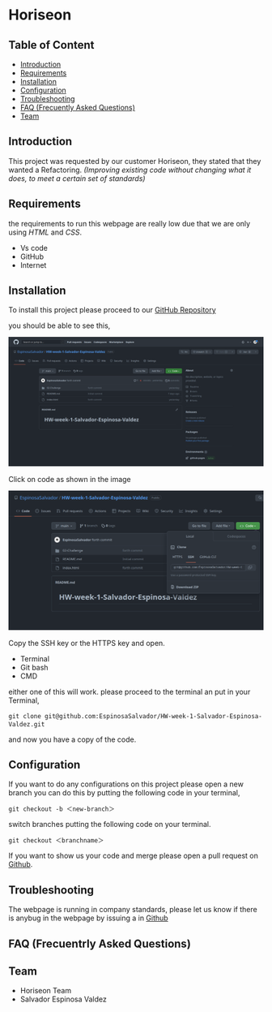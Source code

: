 # Horiseon

## Table of Content

* [Introduction](#introduction)
* [Requirements](#requirements)
* [Installation](#installation)
* [Configuration](#configuration)
* [Troubleshooting](#troubleshooting)
* [FAQ (Frecuently Asked Questions)](#faq-frecuentrly-asked-questions)
* [Team](#team)

## Introduction

This project was requested by our customer Horiseon, they stated that they wanted a Refactoring. *(Improving existing code without changing what it does, to meet a certain set of standards)*

## Requirements

the requirements to run this webpage are really low due that we are only using *HTML* and *CSS*.

* Vs code
* GitHub
* Internet

## Installation

To install this project please proceed to our [GitHub Repository](https://github.com/EspinosaSalvador/HW-week-1-Salvador-Espinosa-Valdez)

you should be able to see this,

![Github Repository](./02-Challenge/Develop/assets/images/Github.png)

Click on code as shown in the image

![Click on Code](./02-Challenge/Develop/assets/images/Click-on-code.png)

Copy the SSH key or the HTTPS key and open.

* Terminal
* Git bash
* CMD

either one of this will work. please proceed to the terminal an put in your Terminal,

```
git clone git@github.com:EspinosaSalvador/HW-week-1-Salvador-Espinosa-Valdez.git
```
and now you have a copy of the code.

## Configuration

If you want to do any configurations on this project please open a new branch you can do this by putting the following code in your terminal,

```
git checkout -b ＜new-branch＞
```
switch branches putting the following code on your terminal.

```
git checkout ＜branchname＞
```
If you want to show us your code and merge please open a pull request on [Github](https://github.com/EspinosaSalvador/HW-week-1-Salvador-Espinosa-Valdez/pulls).

## Troubleshooting

The webpage is running in company standards, please let us know if there is anybug in the webpage by issuing a in [Github](https://github.com/EspinosaSalvador/HW-week-1-Salvador-Espinosa-Valdez/issues)

## FAQ (Frecuentrly Asked Questions)

## Team

* Horiseon Team
* Salvador Espinosa Valdez
